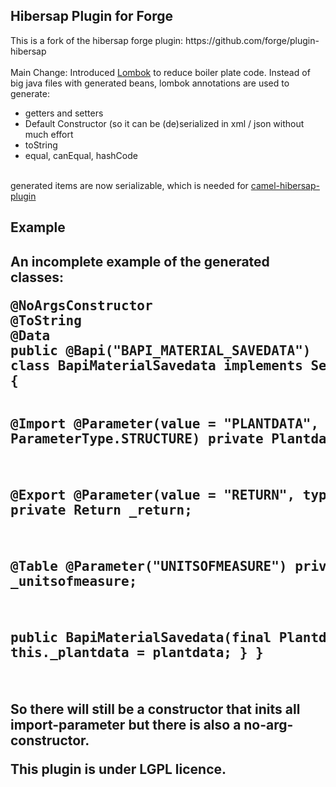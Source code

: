 <h2>Hibersap Plugin for Forge</h2>
This is a fork of the hibersap forge plugin: https://github.com/forge/plugin-hibersap<br><br>
Main Change: Introduced <a href="http://projectlombok.org">Lombok</a> to reduce boiler plate code.
Instead of big java files with generated beans, lombok annotations are used to generate:<br>
<ul>
<li>getters and setters</li>
<li>Default Constructor (so it can be (de)serialized in xml / json without much effort</li>
<li>toString</li>
<li>equal, canEqual, hashCode</li>
</ul><br>
generated items are now serializable, which is needed for <a href="https://github.com/bjoben/camel-hibersap">camel-hibersap-plugin</a>
<h2>Example<h2>
An incomplete example of the generated classes:<br>
<pre>
@NoArgsConstructor
@ToString
@Data
public @Bapi("BAPI_MATERIAL_SAVEDATA")
class BapiMaterialSavedata implements Serializable
{

   @Import
   @Parameter(value = "PLANTDATA", type = ParameterType.STRUCTURE)
   private Plantdata _plantdata;
   
   @Export
   @Parameter(value = "RETURN", type = ParameterType.STRUCTURE)
   private Return _return;
   
   @Table
   @Parameter("UNITSOFMEASURE")
   private List<Unitsofmeasure> _unitsofmeasure;



   public BapiMaterialSavedata(final Plantdata plantdata)
   {
      this._plantdata = plantdata;
   }
}

</pre>
So there will still be a constructor that inits all import-parameter but there is also a no-arg-constructor. 


This plugin is under LGPL licence.
